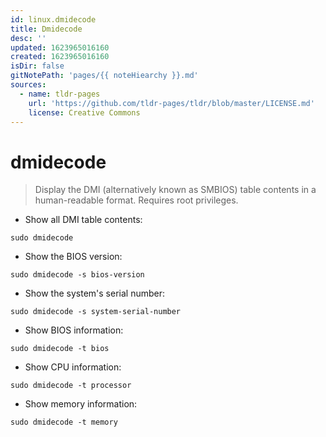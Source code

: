 ```yaml
---
id: linux.dmidecode
title: Dmidecode
desc: ''
updated: 1623965016160
created: 1623965016160
isDir: false
gitNotePath: 'pages/{{ noteHiearchy }}.md'
sources:
  - name: tldr-pages
    url: 'https://github.com/tldr-pages/tldr/blob/master/LICENSE.md'
    license: Creative Commons
---
```

# dmidecode

> Display the DMI (alternatively known as SMBIOS) table contents in a human-readable format.
> Requires root privileges.

- Show all DMI table contents:

`sudo dmidecode`

- Show the BIOS version:

`sudo dmidecode -s bios-version`

- Show the system's serial number:

`sudo dmidecode -s system-serial-number`

- Show BIOS information:

`sudo dmidecode -t bios`

- Show CPU information:

`sudo dmidecode -t processor`

- Show memory information:

`sudo dmidecode -t memory`

